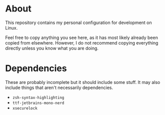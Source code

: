 # About

This repository contains my personal configuration for development on Linux.

Feel free to copy anything you see here, as it has most likely already been copied from elsewhere. However, I do not recommend copying everything directly unless you know what you are doing.

# Dependencies

These are probably incomplete but it should include some stuff. It may also include things that aren't necessarily dependencies.

- `zsh-syntax-highlighting`
- `ttf-jetbrains-mono-nerd`
- `xsecurelock`
